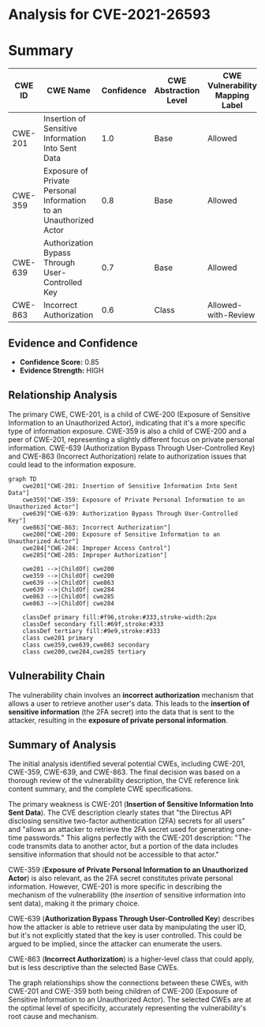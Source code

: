 # Analysis for CVE-2021-26593

# Summary
| CWE ID | CWE Name | Confidence | CWE Abstraction Level | CWE Vulnerability Mapping Label | CWE-Vulnerability Mapping Notes |
|---|---|---|---|---|---|
| CWE-201 | Insertion of Sensitive Information Into Sent Data | 1.0 | Base | Allowed | Primary CWE |
| CWE-359 | Exposure of Private Personal Information to an Unauthorized Actor | 0.8 | Base | Allowed | Secondary Candidate |
| CWE-639 | Authorization Bypass Through User-Controlled Key | 0.7 | Base | Allowed | Secondary Candidate |
| CWE-863 | Incorrect Authorization | 0.6 | Class | Allowed-with-Review | Secondary Candidate |

## Evidence and Confidence

*   **Confidence Score:** 0.85
*   **Evidence Strength:** HIGH

## Relationship Analysis
The primary CWE, CWE-201, is a child of CWE-200 (Exposure of Sensitive Information to an Unauthorized Actor), indicating that it's a more specific type of information exposure. CWE-359 is also a child of CWE-200 and a peer of CWE-201, representing a slightly different focus on private personal information. CWE-639 (Authorization Bypass Through User-Controlled Key) and CWE-863 (Incorrect Authorization) relate to authorization issues that could lead to the information exposure.

```mermaid
graph TD
    cwe201["CWE-201: Insertion of Sensitive Information Into Sent Data"]
    cwe359["CWE-359: Exposure of Private Personal Information to an Unauthorized Actor"]
    cwe639["CWE-639: Authorization Bypass Through User-Controlled Key"]
    cwe863["CWE-863: Incorrect Authorization"]
    cwe200["CWE-200: Exposure of Sensitive Information to an Unauthorized Actor"]
    cwe284["CWE-284: Improper Access Control"]
    cwe285["CWE-285: Improper Authorization"]

    cwe201 -->|ChildOf| cwe200
    cwe359 -->|ChildOf| cwe200
    cwe639 -->|ChildOf| cwe863
    cwe639 -->|ChildOf| cwe284
    cwe863 -->|ChildOf| cwe285
    cwe863 -->|ChildOf| cwe284

    classDef primary fill:#f96,stroke:#333,stroke-width:2px
    classDef secondary fill:#69f,stroke:#333
    classDef tertiary fill:#9e9,stroke:#333
    class cwe201 primary
    class cwe359,cwe639,cwe863 secondary
    class cwe200,cwe284,cwe285 tertiary
```

## Vulnerability Chain
The vulnerability chain involves an **incorrect authorization** mechanism that allows a user to retrieve another user's data. This leads to the **insertion of sensitive information** (the 2FA secret) into the data that is sent to the attacker, resulting in the **exposure of private personal information**.

## Summary of Analysis
The initial analysis identified several potential CWEs, including CWE-201, CWE-359, CWE-639, and CWE-863. The final decision was based on a thorough review of the vulnerability description, the CVE reference link content summary, and the complete CWE specifications.

The primary weakness is CWE-201 (**Insertion of Sensitive Information Into Sent Data**). The CVE description clearly states that "the Directus API disclosing sensitive two-factor authentication (2FA) secrets for all users" and "allows an attacker to retrieve the 2FA secret used for generating one-time passwords." This aligns perfectly with the CWE-201 description: "The code transmits data to another actor, but a portion of the data includes sensitive information that should not be accessible to that actor."

CWE-359 (**Exposure of Private Personal Information to an Unauthorized Actor**) is also relevant, as the 2FA secret constitutes private personal information. However, CWE-201 is more specific in describing the mechanism of the vulnerability (the *insertion* of sensitive information into sent data), making it the primary choice.

CWE-639 (**Authorization Bypass Through User-Controlled Key**) describes how the attacker is able to retrieve user data by manipulating the user ID, but it's not explicitly stated that the key is user controlled. This could be argued to be implied, since the attacker can enumerate the users.

CWE-863 (**Incorrect Authorization**) is a higher-level class that could apply, but is less descriptive than the selected Base CWEs.

The graph relationships show the connections between these CWEs, with CWE-201 and CWE-359 both being children of CWE-200 (Exposure of Sensitive Information to an Unauthorized Actor). The selected CWEs are at the optimal level of specificity, accurately representing the vulnerability's root cause and mechanism.